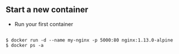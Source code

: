##  Start a new container

* Run your first container
<section>
<pre><code data-trim>
$ docker run -d --name my-nginx -p 5000:80 nginx:1.13.0-alpine 
$ docker ps -a 
</code></pre>
</section>
